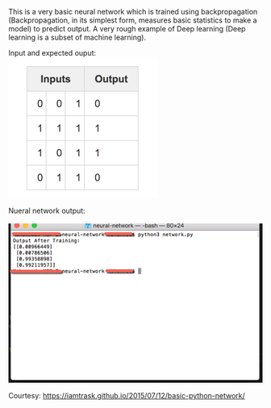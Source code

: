 This is a very basic neural network which is trained using backpropagation (Backpropagation, in its simplest form, measures basic statistics to make a model) to predict output. A very rough example of Deep learning (Deep learning is a subset of machine learning).

Input and expected ouput:<br>
!["Input and Output"](inputs.png "Input and Output")

Nueral network output:<br><br>
!["Neural Network Ouput"](outputs.png "Neural Network Ouput")


Courtesy: https://iamtrask.github.io/2015/07/12/basic-python-network/